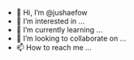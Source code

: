 - 👋 Hi, I’m @jushaefow
- 👀 I’m interested in ...
- 🌱 I’m currently learning ...
- 💞️ I’m looking to collaborate on ...
- 📫 How to reach me ...

<!---
jushaefow/jushaefow is a ✨ special ✨ repository because its `README.md` (this file) appears on your GitHub profile.
You can click the Preview link to take a look at your changes.
--->
